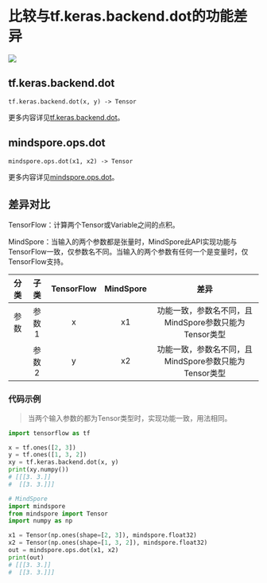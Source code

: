 # 比较与tf.keras.backend.dot的功能差异

<a href="https://gitee.com/mindspore/docs/blob/r2.0/docs/mindspore/source_zh_cn/note/api_mapping/tensorflow_diff/dot.md" target="_blank"><img src="https://mindspore-website.obs.cn-north-4.myhuaweicloud.com/website-images/r2.0/resource/_static/logo_source.png"></a>

## tf.keras.backend.dot

```text
tf.keras.backend.dot(x, y) -> Tensor
```

更多内容详见[tf.keras.backend.dot](https://keras.io/zh/backend/#dot)。

## mindspore.ops.dot

```text
mindspore.ops.dot(x1, x2) -> Tensor
```

更多内容详见[mindspore.ops.dot](https://www.mindspore.cn/docs/zh-CN/master/api_python/ops/mindspore.ops.dot.html)。

## 差异对比

TensorFlow：计算两个Tensor或Variable之间的点积。

MindSpore：当输入的两个参数都是张量时，MindSpore此API实现功能与TensorFlow一致，仅参数名不同。当输入的两个参数有任何一个是变量时，仅TensorFlow支持。

| 分类 | 子类 |TensorFlow | MindSpore | 差异 |
| :-: | :-: | :-: | :-: |:-:|
|参数 | 参数1 | x | x1 |功能一致，参数名不同，且MindSpore参数只能为Tensor类型 |
| | 参数2 | y | x2 |功能一致，参数名不同，且MindSpore参数只能为Tensor类型 |

### 代码示例

> 当两个输入参数的都为Tensor类型时，实现功能一致，用法相同。

```python
import tensorflow as tf

x = tf.ones([2, 3])
y = tf.ones([1, 3, 2])
xy = tf.keras.backend.dot(x, y)
print(xy.numpy())
# [[[3. 3.]]
#  [[3. 3.]]]

# MindSpore
import mindspore
from mindspore import Tensor
import numpy as np

x1 = Tensor(np.ones(shape=[2, 3]), mindspore.float32)
x2 = Tensor(np.ones(shape=[1, 3, 2]), mindspore.float32)
out = mindspore.ops.dot(x1, x2)
print(out)
# [[[3. 3.]]
#  [[3. 3.]]]
```
